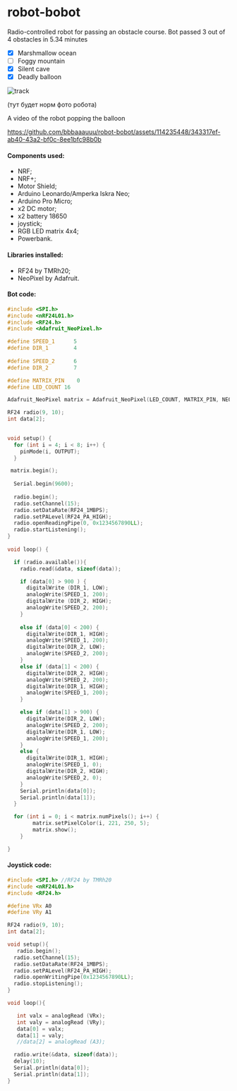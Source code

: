 # robot-bobot
Radio-controlled robot for passing an obstacle course. Bot passed 3 out of 4 obstacles in 5.34 minutes  
- [x] Marshmallow ocean
- [ ] Foggy mountain
- [x] Silent cave 
- [x] Deadly balloon

![track](https://github.com/bbbaaauuu/robot-bobot/assets/114235448/8a640eca-46e9-4ef9-88c6-f8e20737fc17)

(тут будет норм фото робота) 

A video of the robot popping the balloon 

https://github.com/bbbaaauuu/robot-bobot/assets/114235448/343317ef-ab40-43a2-bf0c-8ee1bfc98b0b

#### Components used:

- NRF;  
-	NRF+;  
-	Motor Shield;  
-	Arduino Leonardo/Amperka Iskra Neo;  
-	Arduino Pro Micro;  
-	x2 DC motor;  
-	x2 battery 18650  
-	joystick;   
-	RGB LED matrix 4x4;  
-	Powerbank.

#### Libraries installed:

-	RF24 by TMRh20;  
-	NeoPixel by Adafruit.

#### Bot code:

```C++
#include <SPI.h>
#include <nRF24L01.h>
#include <RF24.h>
#include <Adafruit_NeoPixel.h>

#define SPEED_1      5 
#define DIR_1        4
 
#define SPEED_2      6
#define DIR_2        7

#define MATRIX_PIN    0
#define LED_COUNT 16

Adafruit_NeoPixel matrix = Adafruit_NeoPixel(LED_COUNT, MATRIX_PIN, NEO_GRB + NEO_KHZ800);

RF24 radio(9, 10);
int data[2];

 
void setup() {
  for (int i = 4; i < 8; i++) {     
    pinMode(i, OUTPUT);
  }

 matrix.begin();    
 
  Serial.begin(9600);
  
  radio.begin();
  radio.setChannel(15);
  radio.setDataRate(RF24_1MBPS);
  radio.setPALevel(RF24_PA_HIGH);
  radio.openReadingPipe(0, 0x1234567890LL);
  radio.startListening();
} 
 
void loop() {

  if (radio.available()){
    radio.read(&data, sizeof(data));

    if (data[0] > 900 ) {
      digitalWrite (DIR_1, LOW);
      analogWrite(SPEED_1, 200);  
      digitalWrite (DIR_2, HIGH);
      analogWrite(SPEED_2, 200);  
    }
    
    else if (data[0] < 200) {
      digitalWrite(DIR_1, HIGH);
      analogWrite(SPEED_1, 200);
      digitalWrite(DIR_2, LOW);
      analogWrite(SPEED_2, 200);
    }
    else if (data[1] < 200) {
      digitalWrite(DIR_2, HIGH);
      analogWrite(SPEED_2, 200);
      digitalWrite(DIR_1, HIGH);
      analogWrite(SPEED_1, 200);
    }

    else if (data[1] > 900) {
      digitalWrite(DIR_2, LOW);
      analogWrite(SPEED_2, 200);  
      digitalWrite(DIR_1, LOW);
      analogWrite(SPEED_1, 200); 
    }
    else {  
      digitalWrite(DIR_1, HIGH);
      analogWrite(SPEED_1, 0);
      digitalWrite(DIR_2, HIGH);
      analogWrite(SPEED_2, 0);  
    }
    Serial.println(data[0]);
    Serial.println(data[1]);   
  }

  for (int i = 0; i < matrix.numPixels(); i++) {
        matrix.setPixelColor(i, 221, 250, 5);
        matrix.show();  
    }

}
```

#### Joystick code:

```C++
#include <SPI.h> //RF24 by TMRh20
#include <nRF24L01.h>
#include <RF24.h>

#define VRx A0
#define VRy A1

RF24 radio(9, 10);
int data[2];

void setup(){
   radio.begin();
  radio.setChannel(15);
  radio.setDataRate(RF24_1MBPS);
  radio.setPALevel(RF24_PA_HIGH);
  radio.openWritingPipe(0x1234567890LL);
  radio.stopListening();
}

void loop(){

   int valx = analogRead (VRx);
   int valy = analogRead (VRy);
   data[0] = valx;
   data[1] = valy;
   //data[2] = analogRead (A3);

  radio.write(&data, sizeof(data));
  delay(10);
  Serial.println(data[0]);
  Serial.println(data[1]);
}
```





